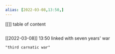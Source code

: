 ```yaml
---
alias: [2022-03-08,13:50,]
---
```

[[]]
table of content
```toc
```

[[2022-03-08]] 13:50
linked with seven years' war
```query
"third carnatic war"
```